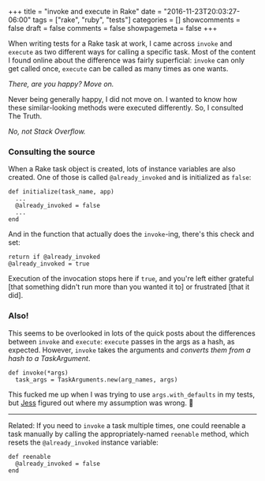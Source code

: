 +++
title = "invoke and execute in Rake"
date = "2016-11-23T20:03:27-06:00"
tags = ["rake", "ruby", "tests"]
categories = []
showcomments = false
draft = false
comments = false
showpagemeta = false
+++

When writing tests for a Rake task at work, I came across `invoke` and `execute` as two different ways for calling a specific task. Most of the content I found online about the difference was fairly superficial: `invoke` can only get called once, `execute` can be called as many times as one wants.

_There, are you happy? Move on._

Never being generally happy, I did not move on. I wanted to know how these similar-looking methods were executed differently. So, I consulted The Truth. 

_No, not Stack Overflow._

### Consulting the source

When a Rake task object is created, lots of instance variables are also created. One of those is called `@already_invoked` and is initialized as `false`:

```
def initialize(task_name, app)
  ...
  @already_invoked = false
  ...
end
```

And in the function that actually does the `invoke`-ing, there's this check and set:

```
return if @already_invoked
@already_invoked = true
```

Execution of the invocation stops here if `true`, and you're left either grateful [that something didn't run more than you wanted it to] or frustrated [that it did].

### Also!

This seems to be overlooked in lots of the quick posts about the differences between `invoke` and `execute`: `execute` passes in the args as a hash, as expected. However, `invoke` takes the arguments and _converts them from a hash to a TaskArgument_.

```
def invoke(*args)
  task_args = TaskArguments.new(arg_names, args)
```

This fucked me up when I was trying to use `args.with_defaults` in my tests, but [Jess](https://github.com/deathweaselx86) figured out where my assumption was wrong.  🙌

* * *

Related: If you need to `invoke` a task multiple times, one could reenable a task manually by calling the appropriately-named `reenable` method, which resets the `@already_invoked` instance variable:

```
def reenable
  @already_invoked = false
end
```


